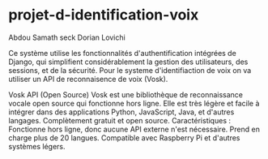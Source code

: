 # projet-d-identification-voix

Abdou Samath seck
Dorian Lovichi

Ce système utilise les fonctionnalités d'authentification intégrées de Django, qui simplifient considérablement la gestion des utilisateurs, des sessions, et de la sécurité.
Pour le systeme d'identifiaction de voix on va utiliser un API de reconnaisence de voix (Vosk).

Vosk API (Open Source)
Vosk est une bibliothèque de reconnaissance vocale open source qui fonctionne hors ligne. Elle est très légère et facile à intégrer dans des applications Python, JavaScript, Java, et d'autres langages.
Complètement gratuit et open source.
Caractéristiques :
Fonctionne hors ligne, donc aucune API externe n'est nécessaire.
Prend en charge plus de 20 langues.
Compatible avec Raspberry Pi et d'autres systèmes légers.
